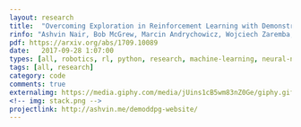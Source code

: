 ```yaml
---
layout: research
title:  "Overcoming Exploration in Reinforcement Learning with Demonstrations."
rinfo: "Ashvin Nair, Bob McGrew, Marcin Andrychowicz, Wojciech Zaremba, Pieter Abbeel. ICRA 2018."
pdf: https://arxiv.org/abs/1709.10089
date:   2017-09-28 1:07:00
types: [all, robotics, rl, python, research, machine-learning, neural-nets]
tags: [all, research]
category: code
comments: true
externalimg: https://media.giphy.com/media/jUins1cB5wm83nZ0Ge/giphy.gif
<!-- img: stack.png -->
projectlink: http://ashvin.me/demoddpg-website/
---
```

